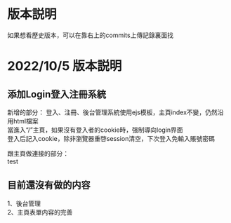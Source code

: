 # 版本説明
如果想看歷史版本，可以在靠右上的commits上傳記錄裏面找

# 2022/10/5 版本説明
## 添加Login登入注冊系統

新增的部分：
登入、注冊、後台管理系統使用ejs模板，主頁index不變，仍然沿用html檔案  
當進入“/”主頁，如果沒有登入者的cookie時，强制導向login界面  
登入后記入cookie，除非瀏覽器重啓session清空，下次登入免輸入賬號密碼  
  
跟主頁做連接的部分：  
test  

## 目前還沒有做的内容
1、後台管理  
2、主頁表單内容的完善  
